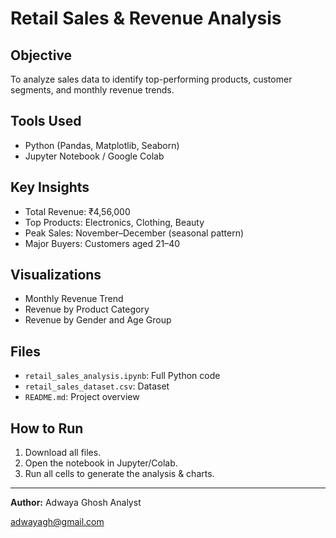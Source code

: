 #  Retail Sales & Revenue Analysis

##  Objective
To analyze sales data to identify top-performing products, customer segments, and monthly revenue trends.

##  Tools Used
- Python (Pandas, Matplotlib, Seaborn)
- Jupyter Notebook / Google Colab

##  Key Insights
- Total Revenue: ₹4,56,000  
- Top Products: Electronics, Clothing, Beauty  
- Peak Sales: November–December (seasonal pattern)  
- Major Buyers: Customers aged 21–40

##  Visualizations
- Monthly Revenue Trend
- Revenue by Product Category
- Revenue by Gender and Age Group

##  Files
- `retail_sales_analysis.ipynb`: Full Python code  
- `retail_sales_dataset.csv`: Dataset  
- `README.md`: Project overview  

##  How to Run
1. Download all files.  
2. Open the notebook in Jupyter/Colab.  
3. Run all cells to generate the analysis & charts.

---
 **Author:** 
 Adwaya Ghosh
 Analyst

 adwayagh@gmail.com
